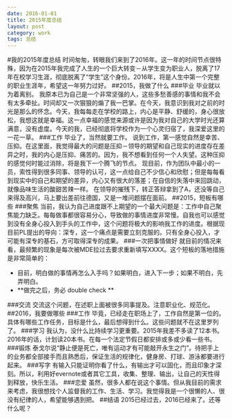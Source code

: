 ```yaml
---
date: 2016-01-01
title: 2015年度总结
layout: post
category: work
tags: 总结 
---
```



#我的2015年度总结
时间匆匆，转眼我们来到了2016年。这一年的时间节点很特殊，因为在2015年我完成了人生的一个巨大转变－从学生变为职业人，脱离了17年在校学习生涯，彻底脱离了“学生”这个身份。2016年，将是人生中第一个完整的职业生涯年，希望这一年努力过好。
##2015，我做了什么
###毕业
毕业就以为着离别。
我原本已为自己是一个非常坚强的人，这些多愁善感的事情和我不会有太多牵扯。时间却又一次狠狠的煽了我一巴掌。在今天，我意识到我对之前的时光是那么的怀念。今天，我每每走在学校的路上，内心是平静、舒缓的，身心很放松，我想这就是幸福。这一点幸福的感觉来源或许是因为我对自己的大学时光还算满意，没有虚度。今天的我，已经彻底将学校作为一个心灵归宿了，我深爱这里的一花一草。
###工作
毕业了，当然就要工作。
说到工作，第一感觉自然是幸苦、压抑。在这里面，我觉得最大的问题是压抑－领导的期望和自己现实的进度存在差异之时，我的内心是压抑、痛苦的。因为，我不想看到任何一个人失望。这种压抑的感觉何时能过消除，将是我下一个腾飞的节点。
现目前，作为团队中最小的一员，索性得到很多同事、领导的认可，这一点给自己不少信心和欣慰；但是每每看到现实中的自己和期望的差异，内心又有很大的落差；在自信的失落中来回跳动，就像品味生活的酸甜苦辣一样。
在领导的摧残下，转正答辩拿到了A，还没等自己来得及高兴，马上要出差前往德国，又是一堆问题摆在面前。
##2015，短板有哪些
###聚焦
当前，我认为自己进度跟不上期望的一个最大问题是：工作中自己聚焦能力缺乏。每每做事都很容易分心，导致做的事情进度非常慢。自我也可以感觉到没有全身心投入到手头的工作中，这个问题将极大的影响我工作的进度。根据现目前PL提出的导向：深专，这一个痛点是需要立刻克服的。只有全身心投入，才可能有深专的基石，方可取得深专的成果。
###一次把事情做好
就目前的情况来看，最频繁的现象是每次被MDE拉过去要求重新填写XXXX。这个短板的落地措施是非常简单的：
+ 目前，明白做的事情再怎么入手吗？如果明白，进入下一步；如果不明白，先弄明白。
+ **做完之后，务必 double check **

###交流
交流这个问题，在述职上面被很多同事提及。注意职业化、规范化。
##2016，我要做哪些
###工作
毕竟，已经走在职场上了，工作自然是第一位的。具体有哪些工作任务，目标是什么，最后想得到什么。这些问题就不在这里罗列了。
###学习
我认为，没什么比持续学习更重要。2015年我差不多读了12本书。2016年的话，计划读20本书。在每一个法定节假日都安排或多或少看一些书。
###锻炼
泰戈尔说“静止便是死亡，唯有运动才有可能敲开永生之门”。待把手上的业务都全部接手而且熟悉后，保证生活的规律化，健身房、打球、游泳都要进行起来。
###写字
有输入只能证明你看了什么，有输出才可以固化，而且印象才深刻。所以，利用好evernote或者其它工具，收集、整理、输出，让自己的天性得到释放，快乐生活。
###恋爱
虽然，很多人都在说这个事情。但从我目前的需求来考虑，我很想找个人监督我的工作、生活、学习。我觉得我是一个很懒的人、很没有纪律的人，希望能够遇到把。
##结语
2015已经过去，2016已经来了。还等什么呢？
